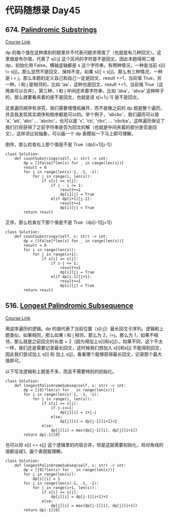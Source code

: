 # 代码随想录 Day45

## 674. [Palindromic Substrings](https://leetcode.com/problems/palindromic-substrings/)

[Course Link](https://programmercarl.com/0647.%E5%9B%9E%E6%96%87%E5%AD%90%E4%B8%B2.html#%E7%AE%97%E6%B3%95%E5%85%AC%E5%BC%80%E8%AF%BE)

dp 的每个值在这种类别的题里并不代表问题求得值了（也就是有几种回文）。这里值是布尔值，代表了 s[i:j] 这个区间的字符是不是回文。因此本题得用二维 dp，初始化用 False。横轴竖轴都是 s 这个字符串。有两种情况，一种是当前 s[i] != s[j]，那么显然不是回文，保持不变。如果 s[i] = s[j]，那么有三种情况，一种是 i = j，那么本题的定义自己和自己一定是回文，result +=1，当前值 True，另一种，i 和 j 是相邻的，比如 'aa'，这种也是回文，result +=1，当前值 True（这两类可以合并），第三种，i 和 j 中间还夹着字符串，比如 'aba'，'abca' 这种样子的，那么就要看夹着的是不是回文，也就是说 s[i+1:j-1] 是不是回文。

这里遍历顺序有讲究，我们需要慢慢拓展开，而不是像之前的 dp 题是整个遍历。并且我发现其实顺序和倒序都是可以的。举个例子，'abcbc'，我们遍历可以是 'a', 'ab', 'abc' ... 'abcbc'，也可以是 'c', 'cb', 'cbc', ... 'cbcba'。这样遍历保证了我们已经获得了之前字符串是否为回文的解（也就是中间夹着的部分是否是回文）。这样讲比较抽象，可以画一个 dp 表模拟一下马上即可理解。

倒序，那么检查右上那个值是不是 True（dp[i+1][j-1]）

```
class Solution:
    def countSubstrings(self, s: str) -> int:
        dp = [[False]*len(s) for _ in range(len(s))]
        result = 0
        for i in range(len(s)-1, -1, -1):
            for j in range(i, len(s)):
                if s[i] == s[j]:
                    if j - i <= 1:
                        result+=1
                        dp[i][j] = True
                    elif dp[i+1][j-1]:
                        result+=1
                        dp[i][j] = True
        return result
```

正序，那么检查左下那个值是不是 True（dp[i-1][j+1]）

```
class Solution:
    def countSubstrings(self, s: str) -> int:
        dp = [[False]*len(s) for _ in range(len(s))]
        result = 0
        for i in range(len(s)):
            for j in range(i+1):
                if s[i] == s[j]:
                    if i-j <= 1:
                        result+=1
                        dp[i][j] = True
                    elif dp[i-1][j+1]:
                        result+=1
                        dp[i][j] = True
        return result
```

## 516. [Longest Palindromic Subsequence](https://leetcode.com/problems/longest-palindromic-subsequence/)

[Course Link](https://programmercarl.com/0516.%E6%9C%80%E9%95%BF%E5%9B%9E%E6%96%87%E5%AD%90%E5%BA%8F%E5%88%97.html#%E7%AE%97%E6%B3%95%E5%85%AC%E5%BC%80%E8%AF%BE)

用逆序遍历的逻辑。dp 的值代表了当前位置（s[i:j]）最长回文子序列。逻辑和上题类似，如果相同，那么如果 i 和 j 相邻，那么为 2，i=j，那么为 1，如果不相邻，那么就是之前回文的长度 + 2（因为得加上s[i]和s[j]）。如果不同，这个不太一样，我们还是需要记录最长回文，这时候我们想加入 s[i]和s[j] 不能得到回文，因此我们尝试加上 s[i] 和 加上 s[j]，看看哪个能够获得最长回文，记录那个最大值即可。

以下写法逻辑和上题差不多，而且不需要特别的初始化。

```
class Solution:
    def longestPalindromeSubseq(self, s: str) -> int:
        dp = [[0]*len(s) for _ in range(len(s))]
        for i in range(len(s)-1, -1, -1):
            for j in range(i, len(s)):
                if s[i] == s[j]:
                    if j-i<=1:
                        dp[j][i] = 1+j-i
                    else:
                        dp[j][i] = dp[j-1][i+1]+2
                else:
                    dp[j][i] = max(dp[j-1][i], dp[j][i+1])
        return dp[-1][0]
```

也可以将 s[i] == s[j] 这个逻辑里的内容合并，但是这就需要初始化，将对角线的值都设成1。画个表就能理解。

```
class Solution:
    def longestPalindromeSubseq(self, s: str) -> int:
        dp = [[0]*len(s) for _ in range(len(s))]
        for i in range(len(s)):
            dp[i][i] = 1
        for i in range(len(s)-1, -1, -1):
            for j in range(i+1, len(s)):
                if s[i] == s[j]:
                    dp[j][i] = dp[j-1][i+1]+2
                else:
                    dp[j][i] = max(dp[j-1][i], dp[j][i+1])
        return dp[-1][0]
```
